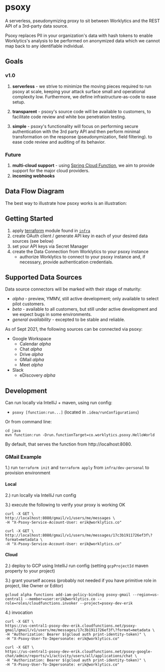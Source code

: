 # psoxy
A serverless, pseudonymizing proxy to sit between Worklytics and the REST API of a 3rd-party data source.

Psoxy replaces PII in your organization's data with hash tokens to enable Worklytics's
analysis to be performed on anonymized data which we cannot map back to any identifiable
individual.


## Goals

### v1.0
1. **serverless** - we strive to minimize the moving pieces required to run psoxy at scale, keeping your attack surface small and operational complexity low. Furthermore, we define infrastructure-as-code to ease setup.

3. **transparent** - psoxy's source code will be available to customers, to facilitate
code review and white box penetration testing.
4. **simple** - psoxy's functionality will focus on performing secure authentication with the 3rd party API and then perform minimal transformation on the response (pseudonymization, field filtering). to ease code review and auditing of its behavior.

### Future
1. **multi-cloud support** - using [Spring Cloud Function](https://spring.io/projects/spring-cloud-function), we aim to provide support for the major cloud providers.
2. **incoming webhooks**


## Data Flow Diagram
The best way to illustrate how psoxy works is an illustration:

## Getting Started

  1. apply [terraform]() module found in [`infra`](/infra)
  2. create OAuth client / generate API key in each of your desired data sources (see below)
  3. set your API keys via Secret Manager
  4. create the Data Connection from Worklytics to your psoxy instance
      - authorize Worklytics to connect to your psoxy instance and, if necessary, provide authentication credentials.

## Supported Data Sources
Data source connectors will be marked with their stage of maturity:
  * *alpha* - preview, YMMV, still active development; only available to select pilot customers.
  * *beta* - available to all customers, but still under active development and we expect bugs in some environments.
  * *general availability* - excepted to be stable and reliable.

As of Sept 2021, the following sources can be connected via psoxy:
  * Google Workspace
    * Calendar *alpha*
    * Chat *alpha*
    * Drive *alpha*
    * GMail *alpha*
    * Meet *alpha*
  * Slack
    * eDiscovery *alpha*

## Development

Can run locally via IntelliJ + maven, using run config:
  - `psoxy [function:run...]` (located in `.idea/runConfigurations`)

Or from command line:

```shell
cd java
mvn function:run -Drun.functionTarget=co.worklytics.psoxy.HelloWorld
```

By default, that serves the function from http://localhost:8080.


### GMail Example

1.) run `terraform init` and `terraform apply` from `infra/dev-personal` to provision environment

#### Local
2.) run locally via IntelliJ run config

3.) execute the following to verify your proxy is working OK

```shell
curl -X GET \
http://localhost:8080/gmail/v1/users/me/messages \
-H "X-Psoxy-Service-Account-User: erik@worklytics.co"
```

```shell
curl -X GET \
http://localhost:8080/gmail/v1/users/me/messages/17c3b1911726ef3f\?format=metadata \
-H "X-Psoxy-Service-Account-User: erik@worklytics.co"
```

#### Cloud
2.) deploy to GCP using IntelliJ run config (setting `gcpProjectId` maven property to your project)

3.) grant yourself access (probably not needed if you have primitive role in project, like Owner or
Editor)
```shell
gcloud alpha functions add-iam-policy-binding psoxy-gmail --region=us-central1 --member=user:erik@worklytics.co --role=roles/cloudfunctions.invoker --project=psoxy-dev-erik
```

4.) invocation

```shell
curl -X GET \
https://us-central1-psoxy-dev-erik.cloudfunctions.net/psoxy-gmail/gmail/v1/users/me/messages/17c3b1911726ef3f\?format=metadata \
-H "Authorization: Bearer $(gcloud auth print-identity-token)" \
-H "X-Psoxy-User-To-Impersonate: erik@worklytics.co"
```

```shell
curl -X GET \
https://us-central1-psoxy-dev-erik.cloudfunctions.net/psoxy-google-chat/admin/reports/v1/activity/users/all/applications/chat \
-H "Authorization: Bearer $(gcloud auth print-identity-token)" \
-H "X-Psoxy-User-To-Impersonate: erik@worklytics.co"
```
